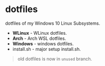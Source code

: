 # dotfiles

dotfiles of my Windows 10 Linux Subsystems.

- **WLinux** - WLinux dotfiles.
- **Arch** - Arch WSL dotfiles.
- **Windows** - windows dotfiles.
- install.sh - major setup install.sh.

> old dotfiles is now in `unused` branch.
